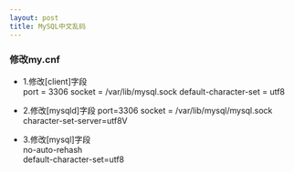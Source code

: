 ```yaml
---
layout: post
title: MySQL中文乱码
---
```


### 修改my.cnf
* 1.修改[client]字段  
        port = 3306
        socket = /var/lib/mysql.sock
        default-character-set = utf8

* 2.修改[mysqld]字段
        port=3306
        socket = /var/lib/mysql/mysql.sock
        character-set-server=utf8V

* 3.修改[mysql]字段  
        no-auto-rehash  
        default-character-set=utf8   
     
